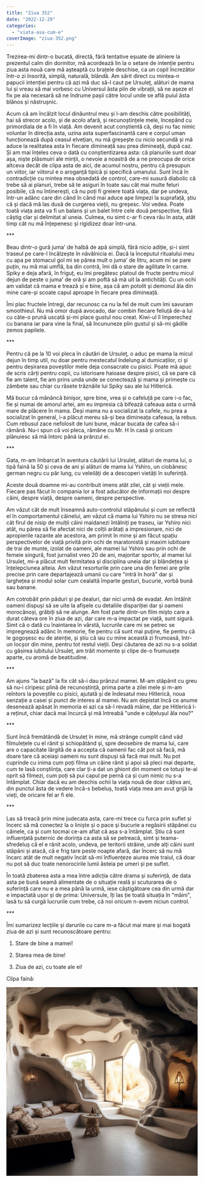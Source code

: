```yaml
---
title: "Ziua 352"
date: "2022-12-29"
categories: 
  - "viata-asa-cum-e"
coverImage: "ziua-352.png"
---
```


Trezirea-mi dintr-o bucată, directă, fără tentative eșuate de aliniere la prezentul calm din dormitor, mă acordează lin la o setare de intenție pentru ziua asta nouă care mă așteaptă cu brațele deschise, ca un copil încrezător într-o zi însorită, simplă, naturală, blândă. Am sărit direct cu mintea-n papucii intenției pentru că azi mă duc să-l caut pe Ursuleț, alături de mama lui și vreau să mai vorbesc cu Universul ăsta plin de vibrații, să ne așeze el fix pe aia necesară să ne îndrume pașii către locul unde se află puiul ăsta blănos și năstrușnic.

Acum că am încălzit locul dinăuntrul meu și l-am deschis către posibilități, hai să strecor acolo, și de acolo afară, și recunoștințele mele, începând cu primordiala de a fi în viață. Am devenit acut conștientă că, deși nu fac nimic voluntar în direcția asta, uzina asta superfascinantă care e corpul uman funcționează după ceasul elvețian, nu mă greșește cu nicio secundă și mă aduce la realitatea asta în fiecare dimineață sau prea dimineață, după caz. Și am mai înțeles ceva o dată cu conștientizarea asta: că planurile sunt doar așa, niște plăsmuiri ale minții, o nevoie a noastră de a ne preocupa de orice altceva decât de clipa asta de aici, de acumul nostru, pentru că presupun un viitor, iar viitorul e o aroganță tipică și specifică umanului. Sunt încă în contradicție cu mintea mea obsedată de control, care-mi susură diabolic că trebe să ai planuri, trebe să te asiguri în toate sau cât mai multe feluri posibile, că nu întinerești, că nu poți fi greiere toată viața, dar pe undeva, într-un adânc care din când în când mai aduce ape limpezi la suprafață, știu că și dacă mă las dusă de curgerea vieții, nu greșesc. Voi vedea. Poate toată viața asta va fi un balans și un balet între cele două perspective, fără câștig clar și delimitat al uneia. Culmea, nu simt c-ar fi ceva rău în asta, atât timp căt nu mă înțepenesc și rigidizez doar într-una.

\*\*\*

Beau dintr-o gură juma' de halbă de apă simplă, fără nicio adiție, și-i simt traseul pe care-l încălzește în năvălnicia ei. Dacă la începutul ritualului meu cu apa pe stomacul gol mi se părea mult o juma' de litru, acum mi se pare puțin, nu mă mai umflă, ba din contră, îmi dă o stare de agilitate în carne. Spiky e deja afară, în friguț, eu îmi pregătesc platoul de fructe pentru micul dejun de peste o juma' de oră și am poftă să mă uit la antichități. Cu un ochi am validat că mama e trează și e bine, așa că am potolit și demonul ăla din mine care-și scoate capul aproape în fiecare prea dimineață.

Îmi plac fructele întregi, dar recunosc ca nu la fel de mult cum îmi savuram smoothieul. Nu mă omor după avocado, dar combin fiecare feliuță de-a lui cu câte-o prună uscată și-mi place gustul nou creat. Kiwi-ul îl împerechez cu banana iar para vine la final, să încununeze plin gustul și să-mi gâdile zemos papilele. 

\*\*\*

Pentru că pe la 10 voi pleca în căutări de Ursuleț, o aduc pe mama la micul dejun în timp util, nu doar pentru mestecatul îndelung al dumicaților, ci și pentru deșirarea poveștilor mele deja consacrate cu pisici. Poate mă apuc de scris cărți pentru copii, cu istorioare haioase despre pisici, că se pare că fie am talent, fie am prins unda unde se conectează și mama și primește cu zâmbete sau chiar cu râsete trăznăile lui Spiky sau ale lui Hitlerică.

Mă bucur că mănâncă binișor, spre bine, vrea și o cafeluță pe care i-o fac, fie și numai de amorul artei, am eu impresia că bifează cafeaua asta o urmă mare de plăcere în mama. Deși mama nu a socializat la cafele, nu prea a socializat în general, i-a plăcut mereu să-și bea dimineața cafeaua, la rebus. Cum rebusul zace nefolosit de luni bune, măcar bucata de cafea să-i rămână. Nu-i spun că voi pleca, rămâne cu Mr. H în casă și oricum plănuiesc să mă întorc până la prânzul ei.

\*\*\*

Gata, m-am îmbarcat în aventura căutării lui Ursuleț, alături de mama lui, o tipă faină la 50 și ceva de ani și alături de mama lui Yshiro, un ciobănesc german negru cu păr lung, cu veleilăți de a descoperi vietăți în suferință. 

Aceste două doamne mi-au contribuit imens atât zilei, cât și vieții mele. Fiecare pas făcut în compania lor a fost aducător de informații noi despre câini, despre viață, despre oameni, despre perspective.

Am văzut cât de mult înseamnă auto-controlul stăpânului și cum se reflectă el în comportamentul câinelui, am văzut că mama lui Yshiro nu se stresa nici cât firul de nisip de mulții câini maidanezi întâlniți pe traseu, iar Yshiro nici atât, nu părea să fie afectat nici de colții arătați a impresionare, nici de apropierile razante ale acestora, am primit în mine și am făcut spațiu perspectivelor de viață privită prin ochi de maratonistă și maxim iubitoare de trai de munte, izolat de oameni, ale mamei lui Yshiro sau prin ochi de femeie singură, fost jurnalist vreo 20 de ani, majoritar sportiv, al mamei lui Ursuleț, mi-a plăcut mult fermitatea și disciplina uneia dar și blândețea și înțelepciunea alteia. Am văzut resorturile prin care una din femei are grile precise prin care departajează umanii cu care "intră în horă" dar și larghețea și modul solar cum cealaltă împarte gesturi, bucurie, vorbă bună sau banane.

Am cotrobăit prin păduri și pe dealuri, dar nici urmă de evadat. Am întâlnit oameni dispuși să se uite la afișele cu detaliile dispariției dar și oameni morocănoși, grăbiți să ne alunge. Am fost parte dintr-un film mișto care a durat câteva ore în ziua de azi, dar care m-a impactat pe viață, sunt sigură. Simt că o dată cu înaintarea în vârstă, lucrurile care mi se petrec se impregnează adânc în memorie, fie pentru că sunt mai puține, fie pentru că le gogoșesc eu de atenție, și știu că iau cu mine această zi frumoasă, într-un locșor din mine, pentru tot restul vieții. Deși căutarea de azi nu s-a soldat cu găsirea iubitului Ursuleț, am trăit momente și clipe de-o frumusețe aparte, cu aromă de beatitudine.

\*\*\*

Am ajuns "la bază" la fix cât să-i dau prânzul mamei. M-am stăpânit cu greu să nu-i ciripesc plină de recunoștință, prima parte a zilei mele și m-am reîntors la poveștile cu pisici, ajutată și de îndesatul meu Hitlerică, noua senzație a casei și punct de interes al mamei. Nu am depistat încă ce anume desenează apăsat în memoria ei azi ca să-l revadă mâine, dar pe Hitlerică l-a reținut, chiar dacă mai încurcă și mă întreabă "unde e cățelușul ăla nou?"

\*\*\*

Sunt încă fremătândă de Ursuleț în mine, mă strânge cumplit când văd filmulețele cu el rănit și schiopătând și, spre deosebire de mama lui, care are o capacitate lărgită de a accepta că oamenii fac cât pot să facă, mă doare tare că aceiași oameni nu sunt dispuși să facă mai mult. Nu pot cuprinde cu inima cum poți filma un câine rănit și apoi să pleci mai departe, cum te lasă conștiința, care clar ți-a dat un ghiont din moment ce totuși te-ai oprit să filmezi, cum poți să pui capul pe pernă ca și cum nimic nu s-a întâmplat. Chiar dacă eu am deschis ochii la viața nouă de doar câțiva ani, din punctul ăsta de vedere încă-s bebeluș, toată viața mea am avut grijă la vieți, de oricare fel ar fi ele. 

\*\*\*

Las să treacă prin mine judecata asta, care-mi trece cu furca prin suflet și încerc să mă conectez la o liniște și o pace și bucurie a regăsirii stăpânei cu câinele, ca și cum tocmai ce-am aflat că așa s-a întâmplat. Știu că sunt influențată puternic de dorința ca asta să se petreacă, simt și teama-sfredeluș că el e rănit acolo, undeva, pe teritorii străine, unde alți câini sunt stăpâni și atacă, că e frig tare peste noapte afară, dar încerc să nu mă încarc atât de mult negativ încât să-mi înfluențeze aiurea mie traiul, că doar nu pot să duc toate nenorocirile lumii ăsteia pe umeri și pe suflet.

În toată zbaterea asta a mea între adicția către drama și suferință, de data asta pe bună seamă alimentate de o situație reală și scuturarea de o suferință care nu e a mea până la urmă, iese câștigătoare cea din urmă dar e impactată ușor și de prima: Universule, îți las ție toată situația în "mâini", lasă tu să curgă lucrurile cum trebe, că noi oricum n-avem niciun control. 

\*\*\*

Îmi sumarizez lecțiile și darurile cu care m-a făcut mai mare și mai bogată ziua de azi și sunt recunoscătoare pentru:

1. Stare de bine a mamei!

3. Starea mea de bine!

5. Ziua de azi, cu toate ale ei!

Clipa faină:

![](images/352.jpeg)
